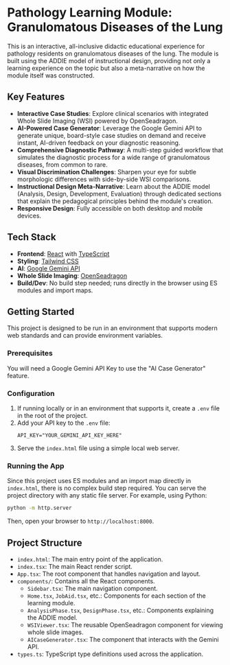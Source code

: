 # Pathology Learning Module: Granulomatous Diseases of the Lung

This is an interactive, all-inclusive didactic educational experience for pathology residents on granulomatous diseases of the lung. The module is built using the ADDIE model of instructional design, providing not only a learning experience on the topic but also a meta-narrative on how the module itself was constructed.

## Key Features

-   **Interactive Case Studies**: Explore clinical scenarios with integrated Whole Slide Imaging (WSI) powered by OpenSeadragon.
-   **AI-Powered Case Generator**: Leverage the Google Gemini API to generate unique, board-style case studies on demand and receive instant, AI-driven feedback on your diagnostic reasoning.
-   **Comprehensive Diagnostic Pathway**: A multi-step guided workflow that simulates the diagnostic process for a wide range of granulomatous diseases, from common to rare.
-   **Visual Discrimination Challenges**: Sharpen your eye for subtle morphologic differences with side-by-side WSI comparisons.
-   **Instructional Design Meta-Narrative**: Learn about the ADDIE model (Analysis, Design, Development, Evaluation) through dedicated sections that explain the pedagogical principles behind the module's creation.
-   **Responsive Design**: Fully accessible on both desktop and mobile devices.

## Tech Stack

-   **Frontend**: [React](https://reactjs.org/) with [TypeScript](https://www.typescriptlang.org/)
-   **Styling**: [Tailwind CSS](https://tailwindcss.com/)
-   **AI**: [Google Gemini API](https://ai.google.dev/docs)
-   **Whole Slide Imaging**: [OpenSeadragon](https://openseadragon.github.io/)
-   **Build/Dev**: No build step needed; runs directly in the browser using ES modules and import maps.

## Getting Started

This project is designed to be run in an environment that supports modern web standards and can provide environment variables.

### Prerequisites

You will need a Google Gemini API Key to use the "AI Case Generator" feature.

### Configuration

1.  If running locally or in an environment that supports it, create a `.env` file in the root of the project.
2.  Add your API key to the `.env` file:
    ```
    API_KEY="YOUR_GEMINI_API_KEY_HERE"
    ```
3.  Serve the `index.html` file using a simple local web server.

### Running the App

Since this project uses ES modules and an import map directly in `index.html`, there is no complex build step required. You can serve the project directory with any static file server. For example, using Python:

```bash
python -m http.server
```

Then, open your browser to `http://localhost:8000`.

## Project Structure

-   `index.html`: The main entry point of the application.
-   `index.tsx`: The main React render script.
-   `App.tsx`: The root component that handles navigation and layout.
-   `components/`: Contains all the React components.
    -   `Sidebar.tsx`: The main navigation component.
    -   `Home.tsx`, `JobAid.tsx`, etc.: Components for each section of the learning module.
    -   `AnalysisPhase.tsx`, `DesignPhase.tsx`, etc.: Components explaining the ADDIE model.
    -   `WSIViewer.tsx`: The reusable OpenSeadragon component for viewing whole slide images.
    -   `AICaseGenerator.tsx`: The component that interacts with the Gemini API.
-   `types.ts`: TypeScript type definitions used across the application.